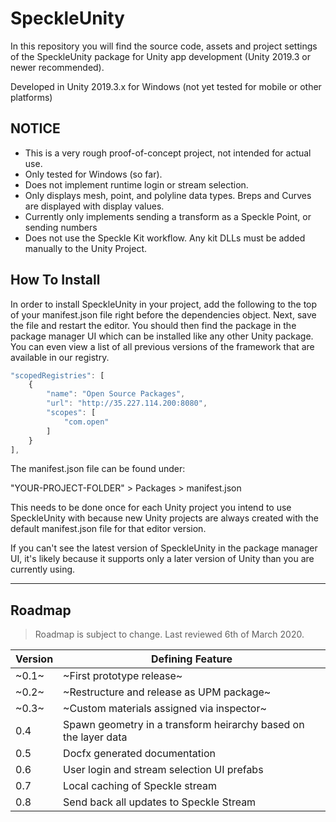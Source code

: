 # SpeckleUnity

In this repository you will find the source code, assets and project settings of the SpeckleUnity package for Unity app development (Unity 2019.3 or newer recommended).

Developed in Unity 2019.3.x for Windows (not yet tested for mobile or other platforms)

## NOTICE

* This is a very rough proof-of-concept project, not intended for actual use.
* Only tested for Windows (so far).
* Does not implement runtime login or stream selection.
* Only displays mesh, point, and polyline data types. Breps and Curves are displayed with display values.
* Currently only implements sending a transform as a Speckle Point, or sending numbers
* Does not use the Speckle Kit workflow. Any kit DLLs must be added manually to the Unity Project. 

## How To Install

In order to install SpeckleUnity in your project, add the following to the top of your manifest.json file right before the dependencies object. Next, save the file and restart the editor. You should then find the package in the package manager UI which can be installed like any other Unity package. You can even view a list of all previous versions of the framework that are available in our registry.

``` js
"scopedRegistries": [
    {
        "name": "Open Source Packages",
        "url": "http://35.227.114.200:8080",
        "scopes": [
            "com.open"
        ]
    }
],
```

The manifest.json file can be found under:

"YOUR-PROJECT-FOLDER" > Packages > manifest.json

This needs to be done once for each Unity project you intend to use SpeckleUnity with because new Unity projects are always created with the default manifest.json file for that editor version.

If you can't see the latest version of SpeckleUnity in the package manager UI, it's likely because it supports only a later version of Unity than you are currently using.

---

## Roadmap

> Roadmap is subject to change. Last reviewed 6th of March 2020.

| Version | Defining Feature                  						  				    |
| ------- | --------------------------------------------------------------------------- |
| ~0.1~   | ~First prototype release~   								 			    |
| ~0.2~   | ~Restructure and release as UPM package~								    |
| ~0.3~   | ~Custom materials assigned via inspector~								    |
| 0.4     | Spawn geometry in a transform heirarchy based on the layer data			    |
| 0.5     | Docfx generated documentation 												|
| 0.6     | User login and stream selection UI prefabs		        				    |
| 0.7     | Local caching of Speckle stream				                                |
| 0.8     | Send back all updates to Speckle Stream			                            |
